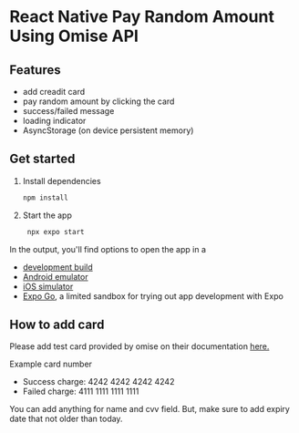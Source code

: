 # React Native Pay Random Amount Using Omise API

## Features

- add creadit card
- pay random amount by clicking the card
- success/failed message
- loading indicator
- AsyncStorage (on device persistent memory)

## Get started

1. Install dependencies

   ```bash
   npm install
   ```

2. Start the app

   ```bash
    npx expo start
   ```

In the output, you'll find options to open the app in a

- [development build](https://docs.expo.dev/develop/development-builds/introduction/)
- [Android emulator](https://docs.expo.dev/workflow/android-studio-emulator/)
- [iOS simulator](https://docs.expo.dev/workflow/ios-simulator/)
- [Expo Go](https://expo.dev/go), a limited sandbox for trying out app development with Expo

## How to add card

Please add test card provided by omise on their documentation [here.](https://docs.opn.ooo/api-testing#creating-successful-charges)

Example card number

- Success charge: 4242 4242 4242 4242
- Failed charge: 4111 1111 1111 1111

You can add anything for name and cvv field. But, make sure to add expiry date that not older than today.